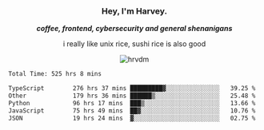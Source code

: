 <div align="center">
    <h3> Hey, I'm Harvey.</h3>
    <p><i><b>coffee, frontend, cybersecurity and general shenanigans</b></i></p>
    <p>i really like unix rice, sushi rice is also good</p>
</div>

<p align="center">  <img src="https://komarev.com/ghpvc/?username=hrvdm&label=Views&color=252733&style=for-the-badge" alt="hrvdm" /> </p>

<!--START_SECTION:waka-->

```txt
Total Time: 525 hrs 8 mins

TypeScript        276 hrs 37 mins █████████▓░░░░░░░░░░░░░░░   39.25 %
Other             179 hrs 36 mins ██████▒░░░░░░░░░░░░░░░░░░   25.48 %
Python            96 hrs 17 mins  ███▒░░░░░░░░░░░░░░░░░░░░░   13.66 %
JavaScript        75 hrs 49 mins  ██▓░░░░░░░░░░░░░░░░░░░░░░   10.76 %
JSON              19 hrs 24 mins  ▓░░░░░░░░░░░░░░░░░░░░░░░░   02.75 %
```

<!--END_SECTION:waka-->
